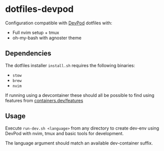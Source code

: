 # dotfiles-devpod
Configuration compatible with [DevPod](https://github.com/loft-sh/devpod) dotfiles with:
* Full nvim setup + tmux
* oh-my-bash with agnoster theme

## Dependencies
The dotfiles installer `install.sh` requires the following binaries:
* `stow`
* `brew`
* `nvim`

If running using a devcontainer these should all be possible to find using features from [containers.dev/features](https://containers.dev/features)

## Usage
Execute `run-dev.sh <language>` from any directory to create dev-env using DevPod with nvim, tmux and basic tools for development. 

The language argument should match an available dev-container suffix.

